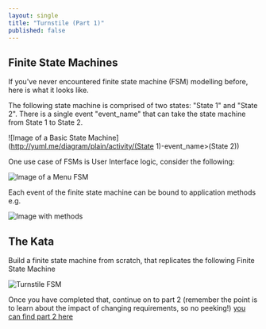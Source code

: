 ```yaml
---
layout: single
title: "Turnstile (Part 1)"
published: false
---
```


## Finite State Machines

If you've never encountered finite state machine (FSM) modelling before, here is what it looks like.

The following state machine is comprised of two states: "State 1" and "State 2". There is a single event "event_name" that can take the state machine from State 1 to State 2.

![Image of a Basic State Machine](http://yuml.me/diagram/plain/activity/(State 1)-event_name>(State 2))

One use case of FSMs is User Interface logic, consider the following:

![Image of a Menu FSM](https://yuml.me/diagram/plain;dir:LR/activity/(MenuOpen)-open%3E(MenuClosed),%20(MenuOpen)-open%3E(MenuOpen),%20(MenuClosed)-close%3E(MenuOpen),%20(MenuClosed)-close%3E(MenuClosed))

Each event of the finite state machine can be bound to application methods e.g.

![Image with methods](https://yuml.me/diagram/plain/activity/(MenuOpen)-open[show]&gt;(MenuClosed),%20(MenuOpen)-open[nil]&gt;(MenuOpen),%20(MenuClosed)-close[hide]&gt;(MenuOpen),%20(MenuClosed)-close[nil]&gt;(MenuClosed))

## The Kata

Build a finite state machine from scratch, that replicates the following Finite State Machine

![Turnstile FSM](https://yuml.me/diagram/plain;dir:LR/activity/(Locked)-coin[unlock]%3E(Unlocked),%20(Unlocked)-pass[lock]%3E(Locked),%20(Unlocked)-pass[alarm]%3E(Unlocked),%20(Locked)-coin[thanks]%3E(Locked))

Once you have completed that, continue on to part 2 (remember the point is to learn about the impact of changing requirements, so no peeking!) [you can find part 2 here](./part2.md)

